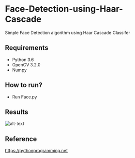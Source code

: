 # Face-Detection-using-Haar-Cascade
Simple Face Detection algorithm using Haar Cascade Classifer

## Requirements
- Python 3.6
- OpenCV 3.2.0
- Numpy

## How to run?
- Run Face.py

## Results
![alt-text](https://github.com/hanras97/Face-Detection-/blob/master/trim.gif)

## Reference
https://pythonprogramming.net
